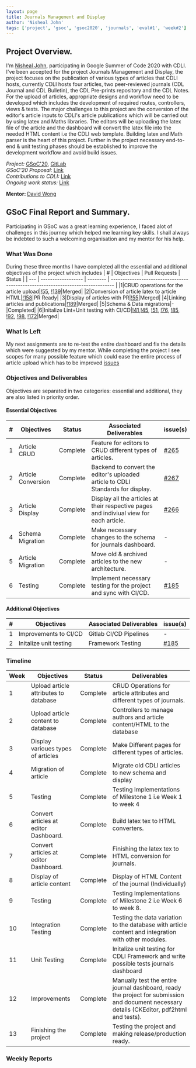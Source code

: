 ```yaml
---
layout: page
title: Journals Management and Display
author: 'Nisheal John'
tags: ['project', 'gsoc', 'gsoc2020', 'journals', 'eval#1', 'week#2']
---
```


## Project Overview.

I'm <a href="https://in.linkedin.com/in/nishealjohn">Nisheal John</a>, participating in Google Summer of Code 2020 with CDLI.
I've been accepted for the project Journals Management and Display, the project focuses on the publication of various types of articles that CDLI hosts, currently CDLI hosts four articles, two peer-reviewed journals (CDL Journal and CDL Bulletin), the CDL Pre-prints repository and the CDL Notes. For the upload of articles, appropriate designs and workflow need to be developed which includes the development of required routes, controllers, views & tests. The major challenges to this project are the conversion of the editor's article inputs to CDLI's article publications which will be carried out by using latex and Maths libraries. The editors will be uploading the latex file of the article and the dashboard will convert the latex file into the needed HTML content i.e the CDLI web template. Building latex and Math parser is the heart of this project. Further in the project necessary end-to-end & unit testing phases should be established to improve the development workflow and avoid build issues.<br>

<i>Project:</i>
<a target="_blank" href="https://summerofcode.withgoogle.com/projects/#5756188689432576
">GSoC'20</a>,
<a target="_blank" href="https://gitlab.com/cdli/framework"> GitLab</a>
<br>
<i>GSoC'20 Proposal:</i>
<a href="https://docs.google.com/document/d/1RqDL5N3zou7Jr5hd7dXfV4L-Dr6gu0kOevz7tKUzsZ8/edit">Link</a><br>
<i>Contributions to CDLI:</i>
<a href="https://gitlab.com/cdli/framework/-/merge_requests?scope=all&utf8=%E2%9C%93&state=all&author_username=nishealj
">Link<a><br>
<i>Ongoing work status:</i>
<a href="https://docs.google.com/spreadsheets/d/1G9bFZZEGgC9URRTA15ZaxRsDyZIPjIQr4x13S4bi7xc/edit#gid=0
">Link<a><br>

<b>Mentor: </b> <a target="_blank" href='mailto:lizardcircusus@gmail.com'>David Wong</a>

## GSoC Final Report and Summary.
Participating in GSoC was a great learning experience, I faced alot of challenges in this journey which helped me learning key skills.
I shall always be indebted to such a welcoming organisation and my mentor for his help.

### What Was Done
During these three months I have completed all the essential and additional objectives of the project which includes
| \#  | Objectives         | Pull Requests |    Status                                                      |
| --- | ------------------ | -------- | ------------------------------------------------------------------------------- |
|1|CRUD operations for the article upload|<a href='https://gitlab.com/cdli/framework/-/merge_requests/55'>!55</a>, <a href='https://gitlab.com/cdli/framework/-/merge_requests/139'>!139</a>|Merged|
|2|Conversion of article latex to article HTML|<a href='https://gitlab.com/cdli/framework/-/merge_requests/158'>!158</a>|PR Ready|
|3|Display of articles with PR|<a href='https://gitlab.com/cdli/framework/-/merge_requests/55'>!55</a>|Merged|
|4|Linking articles and publications|<a href='https://gitlab.com/cdli/framework/-/merge_requests/189'>!189</a>|Merged|
|5|Schema & Data migrations|-|Completed|
|6|Initalize Lint+Unit testing with CI/CD|<a href='https://gitlab.com/cdli/framework/-/merge_requests/41'>!41</a>,<a href='https://gitlab.com/cdli/framework/-/merge_requests/45'>!45</a>, <a href='https://gitlab.com/cdli/framework/-/merge_requests/51'>!51</a>, <a href='https://gitlab.com/cdli/framework/-/merge_requests/76'>!76</a>, <a href='https://gitlab.com/cdli/framework/-/merge_requests/85'>!85</a>, <a href='https://gitlab.com/cdli/framework/-/merge_requests/92'>!92</a>, <a href='https://gitlab.com/cdli/framework/-/merge_requests/98'>!98</a>, <a href='https://gitlab.com/cdli/framework/-/merge_requests/172'>!172</a>|Merged|

### What Is Left
My next assignments are to re-test the entire dashboard and fix the details which were suggested by my mentor. While completing the project 
I see scopes for many possible feature which could ease the entire process of article upload which has to be improved <a href='https://gitlab.com/cdli/framework/-/issues?label_name%5B%5D=Journals'>issues</a>
### Objectives and Deliverables

Objectives are separated in two categories: essential and additional, they are also listed in priority order.

#### Essential Objectives

| \#  | Objectives         | Status | Associated Deliverables                                                         | issue(s) |
| --- | ------------------ | -------- | ------------------------------------------------------------------------------- | -------- |
| 1   | Article CRUD     | Complete|Feature for editors to CRUD different types of articles.                      |  <a target="_blank" href='https://gitlab.com/cdli/framework/-/issues/265'>#265</a>        |
| 2   | Article Conversion |Complete |Backend to convert the editor's uploaded article to CDLI Standards for display. |   <a target="_blank" href='https://gitlab.com/cdli/framework/-/issues/267'>#267</a>       |
| 3   | Article Display    |Complete |Display all the articles at their respective pages and indiviual view for each article.|   <a target="_blank" href='https://gitlab.com/cdli/framework/-/issues/266'>#266</a>       |
| 4   | Schema Migration   | Complete |Make necessary changes to the schema for journals dashboard.                    |  -        |
| 5   | Article Migration  | Complete |Move old & archived articles to the new architecture.                           |  -        |
| 6   | Testing            | Complete |Implement necessary testing for the project and sync with CI/CD.                |  <a href='https://gitlab.com/cdli/framework/-/issues/185'>#185</a>        |

#### Additional Objectives

| \#  | Objectives             | Associated Deliverables | issue(s) |
| --- | ---------------------- | ----------------------- | -------- |
| 1   | Improvements to CI/CD  | Gitlab CI/CD Pipelines  |   -       |
| 2   | Initalize unit testing | Framework Testing       |   <a href='https://gitlab.com/cdli/framework/-/issues/185'>#185</a>       |

### Timeline

| Week | Objectives                            |Status |Deliverables                                                                                           |
| ---- | ------------------------------------- |------ |------------------------------------------------------------------------------------------------------ |
| 1    | Upload article attributes to database | Complete|CRUD Operations for article attributes and different types of journals.                                |
| 2    | Upload article content to database    | Complete|Controllers to manage authors and article content/HTML to the database |
| 3    | Display varioues types of articles    | Complete|Make Different pages for different types of articles.                                                  |
| 4    | Migration of article                  | Complete|Migrate old CDLI articles to new schema and display                                                    |
| 5    | Testing                               |Complete |Testing Implementations of Milestone 1 i.e Week 1 to week 4                                                                |
| 6    | Convert articles at editor Dashboard. |Complete |Build latex tex to HTML converters.                                           |
| 7    | Convert articles at editor Dashboard. |Complete |Finishing the latex tex to HTML conversion for journals.                                               |
| 8    | Display of article content            |Complete |Display of HTML Content of the journal (Individually)                                                  |
| 9    | Testing                               |Complete |Testing Implementations of Milestone 2 i.e Week 6 to week 8.                                                                |
| 10   | Integration Testing                   |Complete |Testing the data variation to the database with article content and integration with other modules.    |
| 11   | Unit Testing                          |Complete |Initalize unit testing for CDLI Framework and write possible tests journals dashboard                  |
| 12   | Improvements                          |Complete |Manually test the entire journal dashboard, ready the project for submission and document necessary details (CKEditor, pdf2html and tests). |
| 13   | Finishing the project                 |Complete |Testing the project and making release/production ready.                                               |

### Weekly Reports
